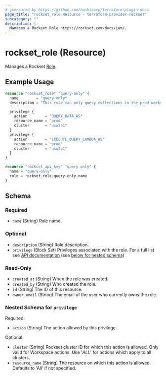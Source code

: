 ```yaml
---
# generated by https://github.com/hashicorp/terraform-plugin-docs
page_title: "rockset_role Resource - terraform-provider-rockset"
subcategory: ""
description: |-
  Manages a Rockset Role https://rockset.com/docs/iam/.
---
```


# rockset_role (Resource)

Manages a Rockset [Role](https://rockset.com/docs/iam/).

## Example Usage

```terraform
resource "rockset_role" "query-only" {
  name        = "query-only"
  description = "This role can only query collections in the prod workspace in the usw2a1 cluster"

  privilege {
    action        = "QUERY_DATA_WS"
    resource_name = "prod"
    cluster       = "usw2a1"
  }
  privilege {
    action        = "EXECUTE_QUERY_LAMBDA_WS"
    resource_name = "prod"
    cluster       = "usw2a1"
  }
}

resource "rockset_api_key" "query-only" {
  name = "query-only"
  role = rockset_role.query-only.name
}
```

<!-- schema generated by tfplugindocs -->
## Schema

### Required

- `name` (String) Role name.

### Optional

- `description` (String) Role description.
- `privilege` (Block Set) Privileges associated with the role. For a full list see [API documentation](https://rockset.com/docs/iam/#supported-privileges) (see [below for nested schema](#nestedblock--privilege))

### Read-Only

- `created_at` (String) When the role was created.
- `created_by` (String) Who created the role.
- `id` (String) The ID of this resource.
- `owner_email` (String) The email of the user who currently owns the role.

<a id="nestedblock--privilege"></a>
### Nested Schema for `privilege`

Required:

- `action` (String) The action allowed by this privilege.

Optional:

- `cluster` (String) Rockset cluster ID for which this action is allowed. Only valid for Workspace actions. Use '*ALL*' for actions which apply to all clusters.
- `resource_name` (String) The resource on which this action is allowed. Defaults to 'All' if not specified.


